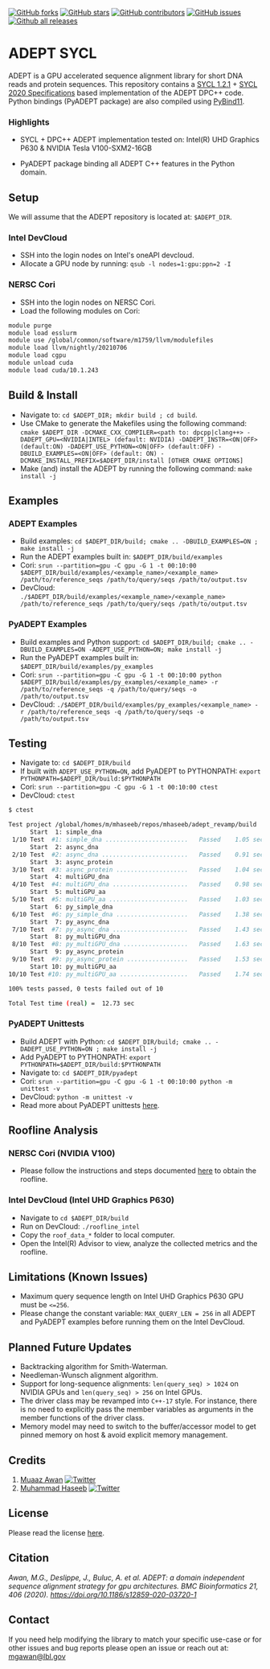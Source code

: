[![GitHub forks](https://img.shields.io/github/forks/mgawan/adept_revamp.svg?style=social&label=Fork&maxAge=2592000)](https://GitHub.com/mgawan/adept_revamp/network/) [![GitHub stars](https://img.shields.io/github/stars/mgawan/adept_revamp.svg?style=social&label=Star&maxAge=2592000)](https://GitHub.com/mgawan/adept_revamp/stargazers/) [![GitHub contributors](https://img.shields.io/github/contributors/mgawan/adept_revamp.svg)](https://GitHub.com/mgawan/adept_revamp/graphs/contributors/) [![GitHub issues](https://img.shields.io/github/issues/mgawan/adept_revamp.svg)](https://GitHub.com/mgawan/adept_revamp/issues/) [![Github all releases](https://img.shields.io/github/downloads/mgawan/adept_revamp/total.svg)](https://GitHub.com/mgawan/adept_revamp/releases/)

# ADEPT SYCL
ADEPT is a GPU accelerated sequence alignment library for short DNA reads and protein sequences. This repository contains a [SYCL 1.2.1](https://www.khronos.org/files/sycl/sycl-121-reference-guide.pdf) + [SYCL 2020 Specifications](https://www.khronos.org/registry/SYCL/specs/sycl-2020/html/sycl-2020.html) based implementation of the ADEPT DPC++ code. Python bindings (PyADEPT package) are also compiled using [PyBind11](https://pybind11.readthedocs.io/en/stable/).    

###  Highlights
- SYCL + DPC++ ADEPT implementation tested on: Intel(R) UHD Graphics P630 & NVIDIA Tesla V100-SXM2-16GB     

- PyADEPT package binding all ADEPT C++ features in the Python domain.    


## Setup

We will assume that the ADEPT repository is located at: `$ADEPT_DIR`.

### Intel DevCloud
- SSH into the login nodes on Intel's oneAPI devcloud.     
- Allocate a GPU node by running: `qsub -l nodes=1:gpu:ppn=2 -I`    

### NERSC Cori
- SSH into the login nodes on NERSC Cori.       
- Load the following modules on Cori: 

```bash
module purge
module load esslurm
module use /global/common/software/m1759/llvm/modulefiles
module load llvm/nightly/20210706
module load cgpu
module unload cuda
module load cuda/10.1.243
```


## Build & Install
- Navigate to: `cd $ADEPT_DIR; mkdir build ; cd build`.
- Use CMake to generate the Makefiles using the following command: `cmake $ADEPT_DIR -DCMAKE_CXX_COMPILER=<path to: dpcpp|clang++> -DADEPT_GPU=<NVIDIA|INTEL> (default: NVIDIA) -DADEPT_INSTR=<ON|OFF> (default:ON) -DADEPT_USE_PYTHON=<ON|OFF> (default:OFF) -DBUILD_EXAMPLES=<ON|OFF> (default: ON) -DCMAKE_INSTALL_PREFIX=$ADEPT_DIR/install [OTHER CMAKE OPTIONS]`    
- Make (and) install the ADEPT by running the following command: `make install -j`     


## Examples

### ADEPT Examples
- Build examples: `cd $ADEPT_DIR/build; cmake .. -DBUILD_EXAMPLES=ON ; make install -j`      
- Run the ADEPT examples built in: `$ADEPT_DIR/build/examples`     
- Cori: `srun --partition=gpu -C gpu -G 1 -t 00:10:00 $ADEPT_DIR/build/examples/<example_name>/<example_name> /path/to/reference_seqs /path/to/query/seqs /path/to/output.tsv`    
- DevCloud: `./$ADEPT_DIR/build/examples/<example_name>/<example_name> /path/to/reference_seqs /path/to/query/seqs /path/to/output.tsv`     

### PyADEPT Examples
- Build examples and Python support: `cd $ADEPT_DIR/build; cmake .. -DBUILD_EXAMPLES=ON -ADEPT_USE_PYTHON=ON; make install -j`      
- Run the PyADEPT examples built in: `$ADEPT_DIR/build/examples/py_examples`     
- Cori: `srun --partition=gpu -C gpu -G 1 -t 00:10:00 python $ADEPT_DIR/build/examples/py_examples/<example_name> -r /path/to/reference_seqs -q /path/to/query/seqs -o /path/to/output.tsv`    
- DevCloud: `./$ADEPT_DIR/build/examples/py_examples/<example_name> -r /path/to/reference_seqs -q /path/to/query/seqs -o /path/to/output.tsv`     


## Testing
- Navigate to: `cd $ADEPT_DIR/build`  
- If built with `ADEPT_USE_PYTHON=ON`, add PyADEPT to PYTHONPATH: `export PYTHONPATH=$ADEPT_DIR/build:$PYTHONPATH`   
- Cori: `srun --partition=gpu -C gpu -G 1 -t 00:10:00 ctest`
- DevCloud: `ctest`

```bash 
$ ctest

Test project /global/homes/m/mhaseeb/repos/mhaseeb/adept_revamp/build
      Start  1: simple_dna
 1/10 Test  #1: simple_dna .......................   Passed    1.05 sec
      Start  2: async_dna
 2/10 Test  #2: async_dna ........................   Passed    0.91 sec
      Start  3: async_protein
 3/10 Test  #3: async_protein ....................   Passed    1.04 sec
      Start  4: multiGPU_dna
 4/10 Test  #4: multiGPU_dna .....................   Passed    0.98 sec
      Start  5: multiGPU_aa
 5/10 Test  #5: multiGPU_aa ......................   Passed    1.03 sec
      Start  6: py_simple_dna
 6/10 Test  #6: py_simple_dna ....................   Passed    1.38 sec
      Start  7: py_async_dna
 7/10 Test  #7: py_async_dna .....................   Passed    1.43 sec
      Start  8: py_multiGPU_dna
 8/10 Test  #8: py_multiGPU_dna ..................   Passed    1.63 sec
      Start  9: py_async_protein
 9/10 Test  #9: py_async_protein .................   Passed    1.53 sec
      Start 10: py_multiGPU_aa
10/10 Test #10: py_multiGPU_aa ...................   Passed    1.74 sec

100% tests passed, 0 tests failed out of 10

Total Test time (real) =  12.73 sec

```

### PyADEPT Unittests

- Build ADEPT with Python: `cd $ADEPT_DIR/build; cmake .. -DADEPT_USE_PYTHON=ON ; make install -j`
- Add PyADEPT to PYTHONPATH: `export PYTHONPATH=$ADEPT_DIR/build:$PYTHONPATH`    
- Navigate to: `cd $ADEPT_DIR/pyadept`    
- Cori: `srun --partition=gpu -C gpu -G 1 -t 00:10:00 python -m unittest -v`    
- DevCloud: `python -m unittest -v`     
- Read more about PyADEPT unittests [here](./pyadept/test/README.md#pyADEPT-unit-testing).

## Roofline Analysis

### NERSC Cori (NVIDIA V100)
- Please follow the instructions and steps documented [here](https://github.com/mhaseeb123/Instruction_roofline_scripts/tree/python#instruction-roofline-for-adept) to obtain the roofline.

### Intel DevCloud (Intel UHD Graphics P630)
- Navigate to `cd $ADEPT_DIR/build`
- Run on DevCloud: `./roofline_intel`
- Copy the `roof_data_*` folder to local computer.
- Open the Intel(R) Advisor to view, analyze the collected metrics and the roofline.

## Limitations (Known Issues)
- Maximum query sequence length on Intel UHD Graphics P630 GPU must be `<=256`.
- Please change the constant variable: `MAX_QUERY_LEN = 256` in all ADEPT and PyADEPT examples before running them on the Intel DevCloud.

## Planned Future Updates
- Backtracking algorithm for Smith-Waterman.    
- Needleman-Wunsch alignment algorithm.    
- Support for long-sequence alignments: `len(query_seq) > 1024` on NVIDIA GPUs and `len(query_seq) > 256` on Intel GPUs.     
- The driver class may be revamped into `C++-17` style. For instance, there is no need to explicitly pass the member variables as arguments in the member functions of the driver class.   
- Memory model may need to switch to the buffer/accessor model to get pinned memory on host & avoid explicit memory management.    

## Credits
1. [Muaaz Awan](https://www.nersc.gov/about/nersc-staff/application-performance/muaaz-awan/) [![Twitter](https://flat.badgen.net/twitter/follow/MuaazGul?icon=twitter)](https://twitter.com/MuaazGul)     
2. [Muhammad Haseeb](https://sites.google.com/fiu.edu/muhammadhaseeb) [![Twitter](https://flat.badgen.net/twitter/follow/iHaseebM?icon=twitter)](https://twitter.com/iHaseebM)      

## License
Please read the license [here](./LICENSE).

## Citation
*Awan, M.G., Deslippe, J., Buluc, A. et al. ADEPT: a domain independent sequence alignment strategy for gpu architectures. BMC Bioinformatics 21, 406 (2020). https://doi.org/10.1186/s12859-020-03720-1*

## Contact
If you need help modifying the library to match your specific use-case or for other issues and bug reports please open an issue or reach out at: mgawan@lbl.gov


